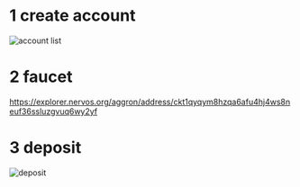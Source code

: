 # 1 create account

![account list](https://user-images.githubusercontent.com/81360175/128810835-83854e30-8197-4f79-bcfe-57f6474efcc1.PNG)

# 2 faucet

https://explorer.nervos.org/aggron/address/ckt1qyqym8hzqa6afu4hj4ws8neuf36ssluzgvuq6wy2yf

# 3 deposit

![deposit](https://user-images.githubusercontent.com/81360175/128810833-afbd0533-b15a-4913-aab6-e2b00ed3026f.PNG)

